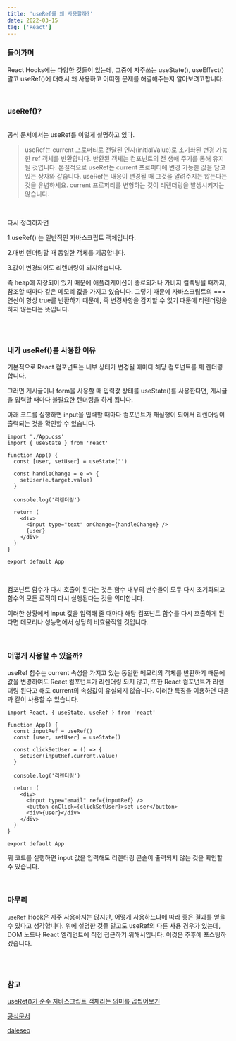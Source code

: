 ```yaml
---
title: 'useRef를 왜 사용할까?'
date: 2022-03-15
tag: ['React']
---
```


### 들어가며

React Hooks에는 다양한 것들이 있는데, 그중에 자주쓰는 useState(), useEffect() 말고 useRef()에 대해서 왜 사용하고 어떠한 문제를 해결해주는지 알아보려고합니다.

<br/>

### useRef()?

<br/>
공식 문서에서는 useRef를 이렇게 설명하고 있다.

<br/>

<blockquote>
useRef는 current 프로퍼티로 전달된 인자(initialValue)로 초기화된 변경 가능한 ref 객체를 반환합니다. 반환된 객체는 컴포넌트의 전 생애 주기를 통해 유지될 것입니다. 본질적으로 useRef는 current 프로퍼티에 변경 가능한 값을 담고 있는 상자와 같습니다. useRef는 내용이 변경될 때 그것을 알려주지는 않는다는 것을 유념하세요. current 프로퍼티를 변형하는 것이 리렌더링을 발생시키지는 않습니다.
</blockquote>

<br/>

다시 정리하자면

1.useRef() 는 일반적인 자바스크립트 객체입니다.

2.매번 렌더링할 때 동일한 객체를 제공합니다.

3.값이 변경되어도 리렌더링이 되지않습니다.

즉 heap에 저장되어 있기 때문에 애플리케이션이 종료되거나 가비지 컬렉팅될 때까지, 참조할 때마다 같은 메모리 값을 가지고 있습니다. 그렇기 때문에 자바스크립트의 === 연산이 항상 true를 반환하기 때문에, 즉 변경사항을 감지할 수 없기 때문에 리렌더링을 하지 않는다는 뜻입니다.

<br/>
<br/>

### 내가 useRef()를 사용한 이유

기본적으로 React 컴포넌트는 내부 상태가 변경될 때마다 해당 컴포넌트를 재 렌더링 합니다.

그러면 게시글이나 form을 사용할 때 입력값 상태를 useState()를 사용한다면, 게시글을 입력할 때마다 불필요한 렌더링을 하게 됩니다.

아래 코드를 실행하면 input을 입력할 때마다 컴포넌트가 재실행이 되어서 리렌더링이 출력되는 것을 확인할 수 있습니다.

```tsx
import './App.css'
import { useState } from 'react'

function App() {
  const [user, setUser] = useState('')

  const handleChange = e => {
    setUser(e.target.value)
  }

  console.log('리렌더링')

  return (
    <div>
      <input type="text" onChange={handleChange} />
      {user}
    </div>
  )
}

export default App
```

<br/>

컴포넌트 함수가 다시 호출이 된다는 것은 함수 내부의 변수들이 모두 다시 초기화되고 함수의 모든 로직이 다시 실행된다는 것을 의미합니다.

이러한 상황에서 input 값을 입력해 줄 때마다 해당 컴포넌트 함수를 다시 호출하게 된다면 메모리나 성능면에서 상당히 비효율적일 것입니다.

<br/>

### 어떻게 사용할 수 있을까?

useRef 함수는 current 속성을 가지고 있는 동일한 메모리의 객체를 반환하기 때문에 값을 변경하여도 React 컴포넌트가 리렌더링 되지 않고, 또한 React 컴포넌트가 리렌더링 된다고 해도 current의 속성값이 유실되지 않습니다. 이러한 특징을 이용하면 다음과 같이 사용할 수 있습니다.

```tsx
import React, { useState, useRef } from 'react'

function App() {
  const inputRef = useRef()
  const [user, setUser] = useState()

  const clickSetUser = () => {
    setUser(inputRef.current.value)
  }

  console.log('리렌더링')

  return (
    <div>
      <input type="email" ref={inputRef} />
      <button onClick={clickSetUser}>set user</button>
      <div>{user}</div>
    </div>
  )
}

export default App
```

위 코드를 실행하면 input 값을 입력해도 리렌더링 콘솔이 출력되지 않는 것을 확인할 수 있습니다.

<br/>

### 마무리

`useRef` Hook은 자주 사용하지는 않지만, 어떻게 사용하느냐에 따라 좋은 결과를 얻을 수 있다고 생각합니다. 위에 설명한 것들 말고도 useRef의 다른 사용 경우가 있는데, DOM 노드나 React 엘리먼트에 직접 접근하기 위해서입니다. 이것은 추후에 포스팅하겠습니다.

<br/>
<br/>

### 참고

[useRef()가 순수 자바스크립트 객체라는 의미를 곱씹어보기](https://minoo.medium.com/useref-%EA%B0%80-%EC%88%9C%EC%88%98-%EC%9E%90%EB%B0%94%EC%8A%A4%ED%81%AC%EB%A6%BD%ED%8A%B8-%EA%B0%9D%EC%B2%B4%EB%A5%BC-%EC%83%9D%EC%84%B1%ED%95%9C%EB%8B%A4%EB%8A%94-%EC%9D%98%EB%AF%B8%EB%A5%BC-%EA%B3%B1%EC%94%B9%EC%96%B4%EB%B3%B4%EA%B8%B0-8a0857fc5ebb)

[공식문서](https://ko.reactjs.org/docs/hooks-reference.html#useref)

[daleseo](https://www.daleseo.com/react-hooks-use-ref/)
